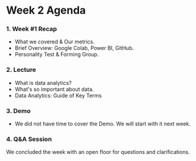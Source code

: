 # Week 2 Agenda  

### 1. Week #1 Recap  
- What we covered & Our metrics. 
- Brief Overview: Google Colab, Power BI, GitHub.
- Personality Test & Forming Group.

### 2. Lecture  
- What is data analytics?  
- What's so important about data.
- Data Analytics: Guide of Key Terms  

### 3. Demo
- We did not have time to cover the Demo. We will start with it next week. 

### 4. Q&A Session  
We concluded the week with an open floor for questions and clarifications.  
